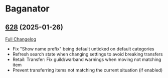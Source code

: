 # Baganator

## [628](https://github.com/Baganator/Baganator/tree/628) (2025-01-26)
[Full Changelog](https://github.com/Baganator/Baganator/compare/627...628) 

- Fix "Show name prefix" being default unticked on default categories  
- Refresh search state when changing settings to avoid breaking transfers  
- Retail: Transfer: Fix guild/warband warnings when moving not matching item  
- Prevent transferring items not matching the current situation (if enabled)  
